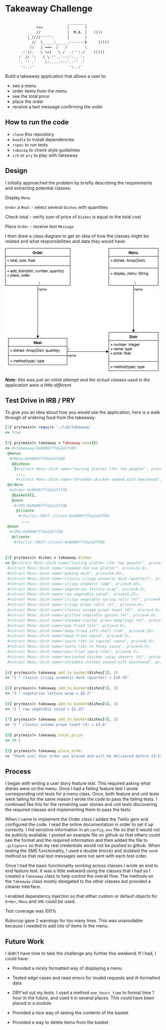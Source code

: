 # Takeaway Challenge

```
                            _________
              r==           |       |
           _  //            |  M.A. |   ))))
          |_)//(''''':      |       |
            //  \_____:_____.-------D     )))))
           //   | ===  |   /        \
       .:'//.   \ \=|   \ /  .:'':./    )))))
      :' // ':   \ \ ''..'--:'-.. ':
      '. '' .'    \:.....:--'.-'' .'
       ':..:'                ':..:'
```

Build a takeaway application that allows a user to:

- see a menu
- order items from the menu
- see the total price
- place the order
- receive a text message confirming the order

## How to run the code

- `clone` this repository
- `bundle` to install dependencies
- `rspec` to run tests
- `rubocop` to check style guidelines
- `irb` or `pry` to play with takeaway

## Design

I initially approached the problem by briefly describing the requirements and extracting potential classes:

Display `Menu`

`Order` a `Meal` - select several `Dishes` with quantities

Check total - verify sum of price of `Dishes` is equal to the total cost

Place `Order` - receive text `Message`

I then drew a class diagram to get an idea of how the classes might be related and what responsibilities and data they would have:

![UML Class Diagram for Takeaway](docs/UML_Class_Diagram.jpg)

_**Note:** this was just an initial attempt and the actual classes used in the application were a little different._

## Test Drive in IRB / PRY

To give you an idea about how you would use the application, here is a walk through of ordering food from the takeaway:

```ruby
[1] pry(main)> require './lib/takeaway'
=> true

[2] pry(main)> takeaway = Takeaway.new({})
=> #<Takeaway:0x00007ffda2a5fe90
 @menu=
  #<Menu:0x00007ffda2a5fe68
   @dishes=
    [#<struct Menu::Dish name="tasting platter (for two people)", price=18.2>,
     ...,
     #<struct Menu::Dish name="shredded chicken smoked with beechwood", price=5.65>]>,
 @order=
  #<Order:0x00007ffda2a5f738
   @basket=[],
   @sms=
    #<SMS:0x00007ffda2a5f7d8
     @client=
      #<Twilio::REST::Client:0x00007ffda2a5f7b0
       ...,
 @sms=
  #<SMS:0x00007ffda2a5f7d8
   @client=
    #<Twilio::REST::Client:0x00007ffda2a5f7b0


[3] pry(main)> dishes = takeaway.dishes
=> [#<struct Menu::Dish name="tasting platter (for two people)", price=18.2>,
 #<struct Menu::Dish name="steamed dim sum platter", price=11.6>,
 #<struct Menu::Dish name="peking duck", price=54.95>,
 #<struct Menu::Dish name="classic crispy aromatic duck (quarter)", price=10.45>,
 #<struct Menu::Dish name="crispy aromatic lamb", price=9.45>,
 #<struct Menu::Dish name="vegetarian lettuce wrap", price=8.2>,
 #<struct Menu::Dish name="raw vegetable salad", price=5.25>,
 #<struct Menu::Dish name="crispy vegetable spring rolls (4)", price=4.6>,
 #<struct Menu::Dish name="crispy prawn rolls (4)", price=4.6>,
 #<struct Menu::Dish name="classic sesame prawn toast (4)", price=4.6>,
 #<struct Menu::Dish name="grilled vegetable gyozas (4)", price=4.8>,
 #<struct Menu::Dish name="steamed crystal prawn dumplings (4)", price=4.8>,
 #<struct Menu::Dish name="pan-fried tofu", price=4.6>,
 #<struct Menu::Dish name="deep-fried soft-shell crab", price=8.35>,
 #<struct Menu::Dish name="deep-fried squid", price=6.5>,
 #<struct Menu::Dish name="spare ribs in capital sauce", price=6.5>,
 #<struct Menu::Dish name="spare ribs in honey sauce", price=6.5>,
 #<struct Menu::Dish name="pan-fried spare ribs", price=6.5>,
 #<struct Menu::Dish name="marinated chicken satay skewers (4)", price=5.65>,
 #<struct Menu::Dish name="shredded chicken smoked with beechwood", price=5.65>]

[4] pry(main)> takeaway.add_to_basket(dishes[3], 1)
=> "1 * classic crispy aromatic duck (quarter) = £10.45"

[5] pry(main)> takeaway.add_to_basket(dishes[5], 3)
=> "3 * vegetarian lettuce wrap = £8.2"

[6] pry(main)> takeaway.add_to_basket(dishes[6], 1)
=> "1 * raw vegetable salad = £5.25"

[7] pry(main)> takeaway.add_to_basket(dishes[9], 2)
=> "2 * classic sesame prawn toast (4) = £4.6"

[8] pry(main)> takeaway.total_price
=> 49.5

[9] pry(main)> takeaway.place_order
=> "Thank you! Your order was placed and will be delivered before 23:52"
```

## Process

I began with writing a user story feature test. This required asking what dishes were on the menu. Once I had a failing feature test I wrote corresponding unit tests for a menu class. Once, both feature and unit tests were failing for the same reason I wrote the code to pass the failing tests. I continued like this for the remaining user stories and unit tests discovering the required classes and implementing them to pass the tests.

When I came to implement the Order class I added the Twilio gem and configured the code. I read the online documentation in order to set it up correctly. I hid sensitive information in an `config.env` file so that it would not be publicly available. I posted an example file on github so that others could see the format and the required information and then added the file to `.gitignore` so that my real credentials would not be pushed to github. When testing the SMS functionality, I used a double (mock) and stubbed the `send` method so that real text messages were not sent with each test order.

Once I had the basic functionality working across classes I wrote an end to end feature test. It was a little awkward using the classes that I had so I created a `Takeaway` class to help control the overall flow. The methods on the `Takeaway` class mostly delegated to the other classes but provided a cleaner interface.

I enabled dependency injection so that either custom or default objects for `Order`, `Menu` and `SMS` could be used.

Test coverage was 100%

Rubocop gave 2 warnings for too many lines. This was unavoidable because I needed to add lots of items to the menu.

## Future Work

I didn't have time to take the challenge any further this weekend. If I had, I could have:

- Provided a nicely formatted way of displaying a menu

- Tested edge cases and raise errors for invalid requests and ill-formatted data

- DRY'ed out my tests. I used a method `one_hours_time` to format time 1 hour in the future, and used it in several places. This could have been placed in a module.

- Provided a nice way of seeing the contents of the basket

- Provided a way to delete items from the basket
